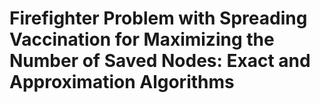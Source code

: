 # Firefighter Problem with Spreading Vaccination for Maximizing the Number of Saved Nodes: Exact and Approximation Algorithms
